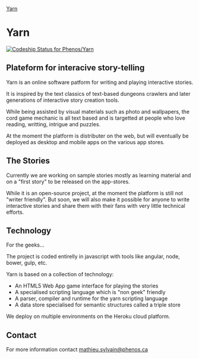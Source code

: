 [Yarn](doc/images/logo-253px.png)

# Yarn

[ ![Codeship Status for Phenos/Yarn](https://codeship.com/projects/e6fa1bf0-691c-0133-c43d-666650db048e/status?branch=master)](https://codeship.com/projects/114404)

## Plateform for interacive story-telling

Yarn is an online software patform for writing and playing interactive stories.

It is inspired by the text classics of text-based dungeons crawlers and later
generations of interactive story creation tools.

While being assisted by visual materials such as photo and wallpapers, the cord game mechanic
is all text based and is targetted at people who love reading, writting, intrigue and puzzles.

At the moment the platform is distributer on the web, but will eventually be deployed as
desktop and mobile apps on the various app stores.


## The Stories

Currently we are working on sample stories mostly as learning material and on a "first story"
to be released on the app-stores.

While it is an open-source project, at the moment the platform is still not "writer friendly".
But soon, we will also make it possible for anyone to write interactive stories and share them with
their fans with very little technical efforts.

## Technology

For the geeks...

The project is coded entirelly in javascript with tools like angular, node, bower, gulp, etc.

Yarn is based on a collection of technology:

- An HTML5 Web App game interface for playing the stories
- A specialised scripting language which is "non geek" friendly
- A parser, compiler and runtime for the yarn scripting language
- A data store specialised for semantic structures called a triple store

We deploy on multiple environments on the Heroku cloud platform.

## Contact

For more information contact mathieu.sylvain@phenos.ca


